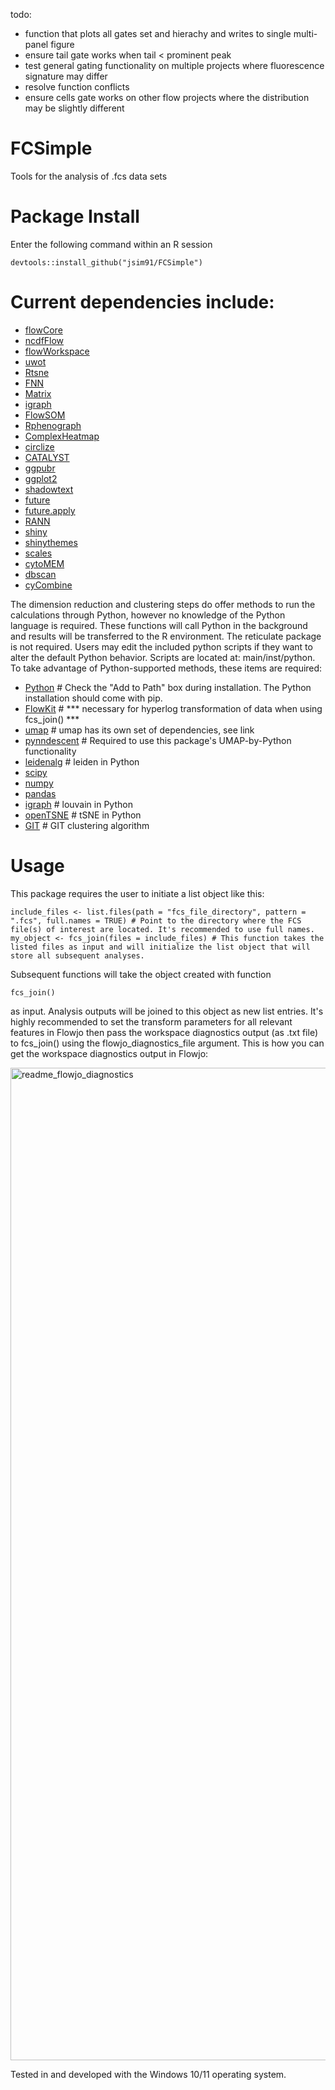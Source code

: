 todo:
- function that plots all gates set and hierachy and writes to single multi-panel figure
- ensure tail gate works when tail < prominent peak
- test general gating functionality on multiple projects where fluorescence signature may differ
- resolve function conflicts
- ensure cells gate works on other flow projects where the distribution may be slightly different

# FCSimple

Tools for the analysis of .fcs data sets



# Package Install

Enter the following command within an R session

```
devtools::install_github("jsim91/FCSimple")
```


# Current dependencies include:

- [flowCore](https://www.bioconductor.org/packages/release/bioc/html/flowCore.html)
- [ncdfFlow](https://www.bioconductor.org/packages/release/bioc/html/ncdfFlow.html)
- [flowWorkspace](https://www.bioconductor.org/packages/release/bioc/html/flowWorkspace.html)
- [uwot](https://github.com/jlmelville/uwot)
- [Rtsne](https://github.com/jkrijthe/Rtsne)
- [FNN](https://cran.r-project.org/web/packages/FNN/index.html)
- [Matrix](https://cran.r-project.org/web/packages/Matrix/index.html)
- [igraph](https://cran.r-project.org/web/packages/igraph/index.html)
- [FlowSOM](https://bioconductor.org/packages/release/bioc/html/FlowSOM.html)
- [Rphenograph](https://github.com/JinmiaoChenLab/Rphenograph)
- [ComplexHeatmap](https://github.com/jokergoo/ComplexHeatmap)
- [circlize](https://cran.r-project.org/web/packages/circlize/index.html)
- [CATALYST](https://www.bioconductor.org/packages/release/bioc/html/CATALYST.html)
- [ggpubr](https://cran.r-project.org/web/packages/ggpubr/index.html)
- [ggplot2](https://cran.r-project.org/web/packages/ggplot2/index.html)
- [shadowtext](https://cran.r-project.org/web/packages/shadowtext/index.html)
- [future](https://cran.r-project.org/web/packages/future/index.html)
- [future.apply](https://cran.r-project.org/web/packages/future.apply/index.html)
- [RANN](https://cran.r-project.org/web/packages/RANN/RANN.pdf)
- [shiny](https://cran.r-project.org/web/packages/shiny/index.html)
- [shinythemes](https://cran.r-project.org/web/packages/shinythemes/index.html)
- [scales](https://cran.r-project.org/web/packages/scales/index.html)
- [cytoMEM](https://bioconductor.org/packages/release/bioc/html/cytoMEM.html)
- [dbscan](https://cran.r-project.org/web/packages/dbscan/index.html)
- [cyCombine](https://github.com/biosurf/cyCombine)

The dimension reduction and clustering steps do offer methods to run the calculations through Python, however no knowledge of the Python language is required. These functions will call Python in the background and results will be transferred to the R environment. The reticulate package is not required. Users may edit the included python scripts if they want to alter the default Python behavior. Scripts are located at: main/inst/python. To take advantage of Python-supported methods, these items are required:

- [Python](https://www.python.org/downloads/) # Check the "Add to Path" box during installation. The Python installation should come with pip.
- [FlowKit](https://pypi.org/project/FlowKit/) # *** necessary for hyperlog transformation of data when using fcs_join() ***
- [umap](https://github.com/lmcinnes/umap) # umap has its own set of dependencies, see link
- [pynndescent](https://github.com/lmcinnes/pynndescent) # Required to use this package's UMAP-by-Python functionality
- [leidenalg](https://github.com/vtraag/leidenalg) # leiden in Python
- [scipy](https://pypi.org/project/scipy/)
- [numpy](https://pypi.org/project/numpy/)
- [pandas](https://pypi.org/project/pandas/)
- [igraph](https://pypi.org/project/igraph/) # louvain in Python
- [openTSNE](https://github.com/pavlin-policar/openTSNE) # tSNE in Python
- [GIT](https://github.com/gaozhangyang/GIT) # GIT clustering algorithm


# Usage

This package requires the user to initiate a list object like this:

```
include_files <- list.files(path = "fcs_file_directory", pattern = ".fcs", full.names = TRUE) # Point to the directory where the FCS file(s) of interest are located. It's recommended to use full names.
my_object <- fcs_join(files = include_files) # This function takes the listed files as input and will initialize the list object that will store all subsequent analyses.
```

Subsequent functions will take the object created with function

```
fcs_join()
```

as input. Analysis outputs will be joined to this object as new list entries. It's highly recommended to set the transform parameters for all relevant features in Flowjo then pass the workspace diagnostics output (as .txt file) to fcs_join() using the flowjo_diagnostics_file argument. This is how you can get the workspace diagnostics output in Flowjo:

<img width="1588" alt="readme_flowjo_diagnostics" src="https://github.com/user-attachments/assets/88b137d4-9947-48e1-952f-035646626245">

Tested in and developed with the Windows 10/11 operating system.

